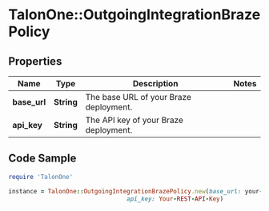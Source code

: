# TalonOne::OutgoingIntegrationBrazePolicy

## Properties

Name | Type | Description | Notes
------------ | ------------- | ------------- | -------------
**base_url** | **String** | The base URL of your Braze deployment. | 
**api_key** | **String** | The API key of your Braze deployment. | 

## Code Sample

```ruby
require 'TalonOne'

instance = TalonOne::OutgoingIntegrationBrazePolicy.new(base_url: your-braze-url.com,
                                 api_key: Your-REST-API-Key)
```


